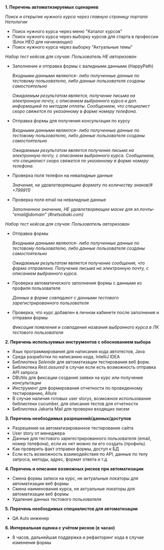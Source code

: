 **1. Перечень автоматизируемых сценариев**

*Поиск и открытие нужного курса через главную страницу портала Нетологии*
- Поиск нужного курса через меню "Каталог курсов"
- Поиск нужного курса через выборку курсов для старта в профессии (Блок НЕО для начинающих)
- Поиск нужного курса через выборку "Актуальные темы" 

 *Набор тест кейсов для случая: Пользователь НЕ авторизован*
 
- Заполнение и отправка формы c валидными данными (HappyPath)

    *Входными данными являются- либо полученные данные по тестовому пользователю, либо данные пользователя созданы самостоятельно*

    *Ожидаемым результатом является, получение письма на электронную почту, с описанием выбранного курса и доп. информацией по методам оплаты. Сообщением, что специалист скоро свяжется по указанному в форме номеру телефона.* 
    
- Отправка формы для получения консультации по курсу

    *Входными данными являются- либо полученные данные по тестовому пользователю, либо данные пользователя созданы самостоятельно*

    *Ожидаемым результатом является получение письма на электронную почту, с описанием выбранного курса. Сообщением, что специалист скоро свяжется по указанному в форме номеру телефона.* 

- Проверка поля телефон на невалидные данные

    *Значения, не удовлетворяющию формату по количеству знаков(# +799911)*

- Проверка поля email на невалидные данные

    *Заполненное значение, НЕ удовлетворяющие маске для эл.почты- "email@domain" (#netsobaki.com)*

 *Набор тест кейсов для случая: Пользователь авторизован*
 
- Отправка формы

    *Входными данными являются- либо полученные данные по тестовому пользователю, либо данные пользователя созданы самостоятельно*
 
    *Ожидаемым результатом является получение сообщения, что форма отправлена. Получение письма на электронную почту, с описанием выбранного курса.* 

- Проверка автоматического заполнения формы с данными из профиля пользователя

     *Данные в форме совпадают с данными тестового зарегистрированного пользователя*

- Проверка, что курс добавлен в личном кабинете после заполнения и отправки формы

    *Фиксация появления и совпадения названия выбранного курса в ЛК тестового пользователя*


**2. Перечень используемых инструментов с обоснованием выбора**
- Язык программирования для написания кода автотестов, Java
- Среда разработки по написанию кода, IntelliJ IDEA
- Библиотека *Selenide* для автоматизации тестирования веб форм.
- Библиотека *Rest.assured* в случае если есть возможность отправка API запроса
- DBUtils для фиксации создания заявки на курс или получение консультации
- Инструмент для формирования отчетности по проведенному тестированию, Allure
- В случае наличия готовых user storys, возможное использование библиотеки cucumber, для описания тестов для отчетности
- Библиотека Jakarta Mail для проверки входящих писем

**3. Перечень необходимых разрешений/данных/доступов**
- Разрешение на автоматизированное тестирование сайта 
- User story от менеджера
- Данные для тестового зарегестрированного пользователя (email, номер телефона), если их нет можно ли его создать (профиль).  
- Как проверить факт отправки формы, доступ к БД
- Если есть возможность взаимодействия по API, данные по телу запроса, методы, адрес, формат ответа и т.д 

**4. Перечень и описание возможных рисков при автоматизации**
- Смена формы записи на курс, не актуальные локаторы для автоматизации веб формы
- Смена наименования курса, не актуальные локаторы для автоматизации веб формы
- Удаление данных тестового пользователя

**5. Перечень необходимых специалистов для автоматизации**
- QA Auto инженер

**6. Интервальная оценка с учётом рисков (в часах)**
- 8 часов, дальнейшая поддержка и рефакторинг кода в случае изменения формы
